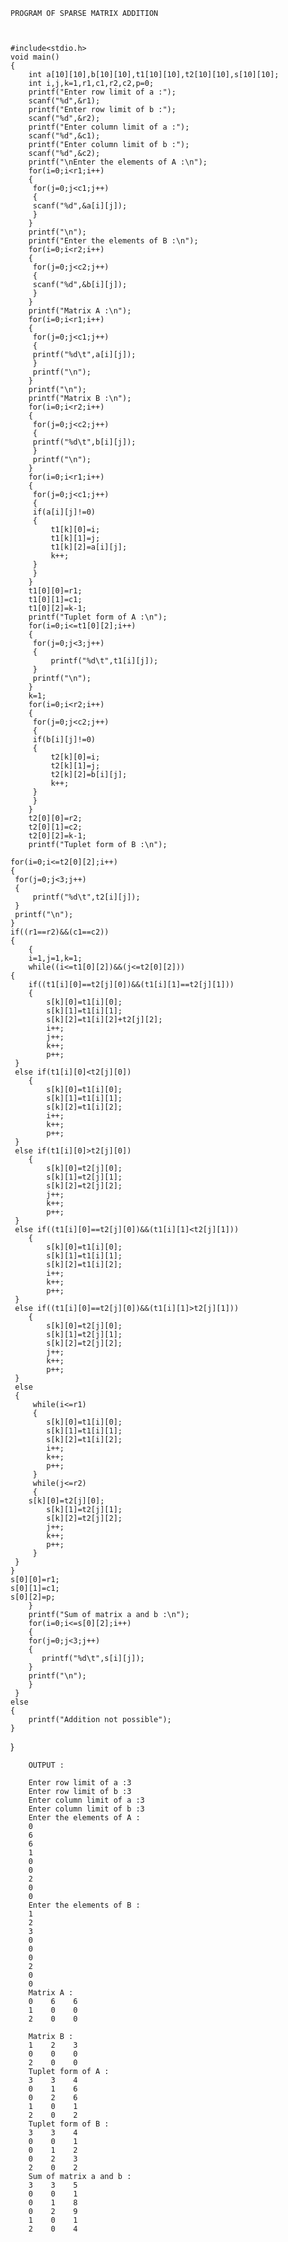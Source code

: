	PROGRAM OF SPARSE MATRIX ADDITION
	
	
	
	#include<stdio.h>
	void main()
	{
	    int a[10][10],b[10][10],t1[10][10],t2[10][10],s[10][10];
	    int i,j,k=1,r1,c1,r2,c2,p=0;
	    printf("Enter row limit of a :");
	    scanf("%d",&r1);
	    printf("Enter row limit of b :");
	    scanf("%d",&r2);
	    printf("Enter column limit of a :");
	    scanf("%d",&c1);
	    printf("Enter column limit of b :");
	    scanf("%d",&c2);
	    printf("\nEnter the elements of A :\n");
	    for(i=0;i<r1;i++)
	    {
	   	 for(j=0;j<c1;j++)
	   	 {
	   	 scanf("%d",&a[i][j]);
	   	 }
	    }
	    printf("\n");
	    printf("Enter the elements of B :\n");
	    for(i=0;i<r2;i++)
	    {
	   	 for(j=0;j<c2;j++)
	   	 {
	   	 scanf("%d",&b[i][j]);
	   	 }
	    }
	    printf("Matrix A :\n");
	    for(i=0;i<r1;i++)
	    {
	   	 for(j=0;j<c1;j++)
	   	 {
	   	 printf("%d\t",a[i][j]);
	   	 }
	   	 printf("\n");
	    }
	    printf("\n");
	    printf("Matrix B :\n");
	    for(i=0;i<r2;i++)
	    {
	   	 for(j=0;j<c2;j++)
	   	 {
	   	 printf("%d\t",b[i][j]);
	   	 }
	   	 printf("\n");
	    }
	    for(i=0;i<r1;i++)
	    {
	   	 for(j=0;j<c1;j++)
	   	 {
	   	 if(a[i][j]!=0)
	   	 {
	   		 t1[k][0]=i;
	   		 t1[k][1]=j;
	   		 t1[k][2]=a[i][j];
	   		 k++;
	   	 }
	   	 }
	    }
	    t1[0][0]=r1;
	    t1[0][1]=c1;
	    t1[0][2]=k-1;
	    printf("Tuplet form of A :\n");
	    for(i=0;i<=t1[0][2];i++)
	    {
	   	 for(j=0;j<3;j++)
	   	 {
	   		 printf("%d\t",t1[i][j]);
	   	 }
	   	 printf("\n");
	    }
	    k=1;
	    for(i=0;i<r2;i++)
	    {
	   	 for(j=0;j<c2;j++)
	   	 {
	   	 if(b[i][j]!=0)
	   	 {
	   		 t2[k][0]=i;
	   		 t2[k][1]=j;
	   		 t2[k][2]=b[i][j];
	   		 k++;
	   	 }
	   	 }
	    }
	    t2[0][0]=r2;
	    t2[0][1]=c2;
	    t2[0][2]=k-1;
	    printf("Tuplet form of B :\n");
    
    for(i=0;i<=t2[0][2];i++)
    {
   	 for(j=0;j<3;j++)
   	 {
   		 printf("%d\t",t2[i][j]);
   	 }
   	 printf("\n");
    }
    if((r1==r2)&&(c1==c2))
    {
        {
        i=1,j=1,k=1;
        while((i<=t1[0][2])&&(j<=t2[0][2]))
	{
        if((t1[i][0]==t2[j][0])&&(t1[i][1]==t2[j][1]))
        {
     		s[k][0]=t1[i][0];
			s[k][1]=t1[i][1];
			s[k][2]=t1[i][2]+t2[j][2];
			i++;
			j++;
			k++;
			p++;
	 }
	 else if(t1[i][0]<t2[j][0])
        {
     		s[k][0]=t1[i][0];
			s[k][1]=t1[i][1];
			s[k][2]=t1[i][2];
			i++;
			k++;
			p++;
	 }
	 else if(t1[i][0]>t2[j][0])
        {
     		s[k][0]=t2[j][0];
			s[k][1]=t2[j][1];
			s[k][2]=t2[j][2];
			j++;
			k++;
			p++;
	 }
	 else if((t1[i][0]==t2[j][0])&&(t1[i][1]<t2[j][1]))
        {
     		s[k][0]=t1[i][0];
			s[k][1]=t1[i][1];
			s[k][2]=t1[i][2];
			i++;
			k++;
			p++;
	 }
	 else if((t1[i][0]==t2[j][0])&&(t1[i][1]>t2[j][1]))
        {
     		s[k][0]=t2[j][0];
			s[k][1]=t2[j][1];
			s[k][2]=t2[j][2];
			j++;
			k++;
			p++;
	 }
	 else
	 {
		 while(i<=r1)
		 {
 			s[k][0]=t1[i][0];
			s[k][1]=t1[i][1];
			s[k][2]=t1[i][2];
			i++;
			k++;
			p++;
		 }
		 while(j<=r2)
		 {
   		s[k][0]=t2[j][0];
			s[k][1]=t2[j][1];
			s[k][2]=t2[j][2];
			j++;
			k++;
			p++;
		 }
	 }
	}
	s[0][0]=r1;
	s[0][1]=c1;
	s[0][2]=p;
        }
        printf("Sum of matrix a and b :\n");
        for(i=0;i<=s[0][2];i++)
        {
        for(j=0;j<3;j++)
        {
     	   printf("%d\t",s[i][j]);
        }
        printf("\n");
        }
	 }
    else
    {
        printf("Addition not possible");
    }
}







		OUTPUT :
		
		Enter row limit of a :3
		Enter row limit of b :3
		Enter column limit of a :3
		Enter column limit of b :3
		Enter the elements of A :
		0
		6
		6
		1
		0
		0
		2
		0
		0
		Enter the elements of B :
		1
		2
		3
		0
		0
		0
		2
		0
		0
		Matrix A :
		0    6    6    
		1    0    0    
		2    0    0    
		
		Matrix B :
		1    2    3    
		0    0    0    
		2    0    0    
		Tuplet form of A :
		3    3    4    
		0    1    6    
		0    2    6    
		1    0    1    
		2    0    2    
		Tuplet form of B :
		3    3    4    
		0    0    1    
		0    1    2    
		0    2    3    
		2    0    2    
		Sum of matrix a and b :
		3    3    5    
		0    0    1    
		0    1    8    
		0    2    9    
		1    0    1    
		2    0    4    


